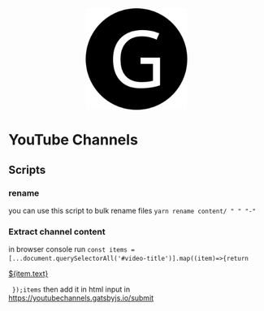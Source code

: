 <div align="center">
    <img src="static/logos/logo-1024.png" alt="Logo" width='200px' height='200px'/>
</div>

# YouTube Channels


## Scripts
### rename
you can use this script to bulk rename files
`yarn rename content/ " " "-"`


### Extract channel content
in browser console run 
`const items = [...document.querySelectorAll('#video-title')].map((item)=>{return `<p><a href='${item.href}'>${item.text}</a></p>` });items` 
then add it in html input in https://youtubechannels.gatsbyjs.io/submit